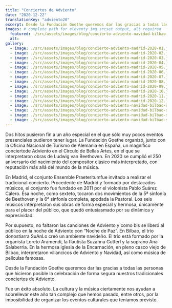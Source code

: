 ```yaml
---
title: "Conciertos de Adviento"
date: "2020-12-22"
translationKey: "adviento20"
excerpt: Desde la Fundación Goethe queremos dar las gracias a todas las personas que hicieron posible la celebración de forma segura nuestro tradicional concierto de Adviento en Bilbao.
images: # complete path for eleventy img srcset output, alt required
  featured: ./src/assets/images/blog/concierto-adviento-navidad-bilbao-suanlo-2020-2-1000x667.jpg
  alt:
gallery:
  - image: ./src/assets/images/blog/concierto-adviento-madrid-2020-01.jpg
  - image: ./src/assets/images/blog/concierto-adviento-madrid-2020-02.jpg
  - image: ./src/assets/images/blog/concierto-adviento-madrid-2020-03.jpg
  - image: ./src/assets/images/blog/concierto-adviento-madrid-2020-04.jpg
  - image: ./src/assets/images/blog/concierto-adviento-madrid-2020-05.jpg
  - image: ./src/assets/images/blog/concierto-adviento-madrid-2020-06.jpg
  - image: ./src/assets/images/blog/concierto-adviento-madrid-2020-07.jpg
  - image: ./src/assets/images/blog/concierto-adviento-madrid-2020-08.jpg
  - image: ./src/assets/images/blog/concierto-adviento-madrid-2020-09.jpg
  - image: ./src/assets/images/blog/concierto-adviento-madrid-2020-10.jpg
  - image: ./src/assets/images/blog/concierto-adviento-madrid-2020-11.jpg
  - image: ./src/assets/images/blog/concierto-adviento-madrid-2020-12.jpg
  - image: ./src/assets/images/blog/concierto-adviento-navidad-bilbao-suanlo-2020-1-750x1000.jpg
  - image: ./src/assets/images/blog/concierto-adviento-navidad-bilbao-suanlo-2020-3-1000x667.jpg
  - image: ./src/assets/images/blog/concierto-adviento-navidad-bilbao-suanlo-2020-5-1000x667.jpg
  - image: ./src/assets/images/blog/concierto-adviento-navidad-bilbao-suanlo-2020-6-667x1000.jpg
---
```


Dos hitos pusieron fin a un año especial en el que sólo muy pocos eventos presenciales pudieron tener lugar. La Fundación Goethe organizó, junto con la Oficina Nacional de Turismo de Alemania en España, un magnífico conciertode Adviento en el Círculo de Bellas Artes, en el que se interpretaron obras de Ludwig van Beethoven. En 2020 se cumplió el 250 aniversario del nacimiento del compositor clásico más interpretado, con reputación más allá del mundo de la música.

En Madrid, el conjunto Ensemble Praeteritumfue invitado a realizar el tradicional concierto. Procedente de Madrid y formado por destacados músicos, el conjunto fue fundado en 2011 por el violonista Pablo Suárez Calero. Esa noche, como sexteto, tocaron dos movimientos de la 5ª sinfonía de Beethoven y la 6ª sinfonía completa, apodada la Pastoral. Los seis músicos interpretaron sus obras de forma especial y hermosa, únicamente para el placer del público, que quedó entusiasmado por su dinámica y expresividad.

Por supuesto, no faltaron las canciones de Adviento y como bis se liberó al público en la noche de Adviento con “Noche de Paz”. En Bilbao, el trío donostiarra SuAnLo creó un ambiente navideño. El trío está formado por la organista Loreto Aramendi, la flautista Suzanna Gutterl y la soprano Ana Salaberria. En la hermosa iglesia de la Encarnación, en pleno casco viejo de Bilbao, interpretaron villancicos de Adviento y Navidad, así como música de películas famosas.

Desde la Fundación Goethe queremos dar las gracias a todas las personas que hicieron posible la celebración de forma segura nuestros tradicionales conciertos de Adviento.

Fue un éxito absoluto. La cultura y la música ciertamente nos ayudan a sobrellevar este año tan complejo que hemos pasado, entre otros, por la imposibilidad de organizar los eventos culturales que teníamos previsto.
